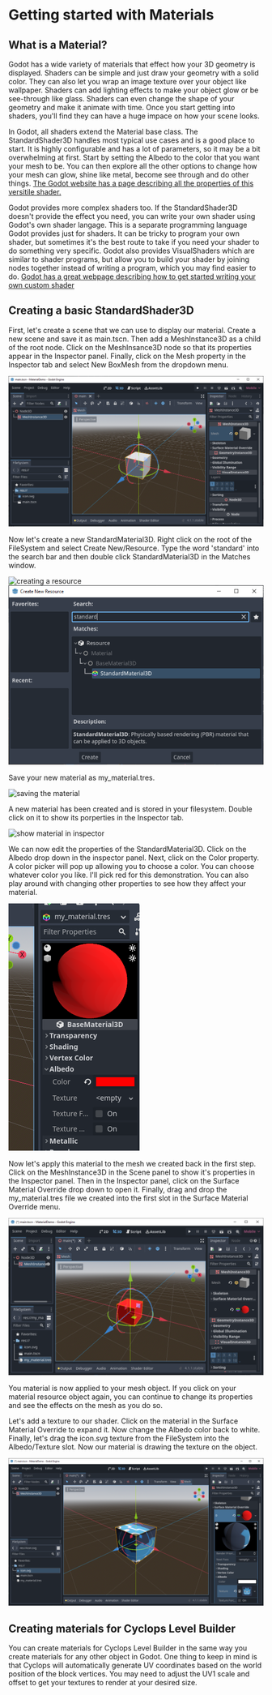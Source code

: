 # Getting started with Materials


## What is a Material?

Godot has a wide variety of materials that effect how your 3D geometry is displayed.  Shaders can be simple and just draw your geometry with a solid color.  They can also let you wrap an image texture over your object like wallpaper.  Shaders can add lighting effects to make your object glow or be see-through like glass.  Shaders can even change the shape of your geometry and make it animate with time.  Once you start getting into shaders, you'll find they can have a huge impace on how your scene looks.

In Godot, all shaders extend the Material base class.  The StandardShader3D handles most typical use cases and is a good place to start.  It is highly configurable and has a lot of parameters, so it may be a bit overwhelming at first.  Start by setting the Albedo to the color that you want your mesh to be.  You can then explore all the other options to change how your mesh can glow, shine like metal, become see through and do other things.  [The Godot website has a page describing all the properties of this versitile shader.](https://docs.godotengine.org/en/stable/tutorials/3d/standard_material_3d.html)

Godot provides more complex shaders too.  If the StandardShader3D doesn't provide the effect you need, you can write your own shader using Godot's own shader langage.  This is a separate programming language Godot provides just for shaders.  It can be tricky to program your own shader, but sometimes it's the best route to take if you need your shader to do something very specific.  Godot also provides VisualShaders which are similar to shader programs, but allow you to build your shader by joining nodes together instead of writing a program, which you may find easier to do.  [Godot has a great webpage describing how to get started writing your own custom shader](https://docs.godotengine.org/en/stable/tutorials/shaders/your_first_shader/index.html)

## Creating a basic StandardShader3D

First, let's create a scene that we can use to display our material.  Create a new scene and save it as main.tscn.  Then add a MeshInstance3D as a child of the root node.  Click on the MeshInsance3D node so that its properties appear in the Inspector panel.  Finally, click on the Mesh property in the Inspector tab and select New BoxMesh from the dropdown menu.

![create the main file](quick_start_main_setup.png)

Now let's create a new StandardMaterial3D.  Right click on the root of the FileSystem and select Create New/Resource.  Type the word 'standard' into the search bar and then double click StandardMaterial3D in the Matches window.

![creating a resource](quick_start_create_resouce.png)
![selecting StandardMaterial3D](quick_start_pick_standard_material_3d.png)

Save your new material as my_material.tres.

![saving the material](quick_start_pick_save_material.png)

A new material has been created and is stored in your filesystem.  Double click on it to show its porperties in the Inspector tab.

![show material in inspector](quick_start_pick_show_material.png)

We can now edit the properties of the StandardMaterial3D.  Click on the Albedo drop down in the inspector panel.  Next, click on the Color property.  A color picker will pop up allowing you to choose a color.  You can choose whatever color you like.  I'll pick red for this demonstration.  You can also play around with changing other properties to see how they affect your material.

![setting the material color](quick_start_change_color.png)

Now let's apply this material to the mesh we created back in the first step.  Click on the MeshInstance3D in the Scene panel to show it's properties in the Inspector panel.  Then in the Inspector panel, click on the Surface Material Override drop down to open it.  Finally, drag and drop the my_material.tres file we created into the first slot in the Surface Material Override menu.

![applying the material to the mesh](quick_start_applying_material.png)

You material is now applied to your mesh object.  If you click on your material resource object again, you can continue to change its properties and see the effects on the mesh as you do so.

Let's add a texture to our shader.  Click on the material in the Surface Material Override to expand it.  Now change the Albedo color back to white.  Finally, let's drag the icon.svg texture from the FileSystem into the Albedo/Texture slot.  Now our material is drawing the texture on the object.

![using a texture with our material](quick_start_applying_texture.png)


## Creating materials for Cyclops Level Builder

You can create materials for Cyclops Level Builder in the same way you create materials for any other object in Godot.  One thing to keep in mind is that Cyclops will automatically generate UV coordinates based on the world position of the block vertices.  You may need to adjust the UV1 scale and offset to get your textures to render at your desired size.




